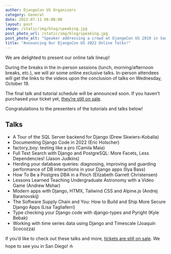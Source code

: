 ```yaml
---
author: DjangoCon US Organizers
category: General
date: 2022-07-11 06:00:00
layout: post
image: /static/img/blog/speaking.jpg
post_photo_url: /static/img/blog/speaking.jpg
post_photo_alt: "Speaker addressing a crowd at DjangoCon US 2019 in San Diego"
title: "Announcing Our DjangoCon US 2022 Online Talks!"
---
```


We are delighted to present our online talk lineup!

During the breaks in the in-person sessions (lunch, morning/afternoon breaks, etc.), we will air some online exclusive talks. In-person attendees will get the links to the videos upon the conclusion of talks on Wednesday, October 19.

The final talk and tutorial schedule will be announced soon. If you haven’t purchased your ticket yet, [they’re still on sale]({{site.ticket_link}}).

Congratulations to the presenters of the tutorials and talks below!

## Talks

- A Tour of the SQL Server backend for Django (Drew Skwiers-Koballa)
- Documenting Django Code in 2022 (Eric Holscher)
- factory_boy: testing like a pro (Camila Maia)
- Full Text Search with Django and PostgreSQL: More Facets, Less Dependencies! (Jason Judkins)
- Herding your database queries: diagnosing, improving and guarding performance of DB interactions in your Django apps (Ilya Bass)
- How To Be a Postgres DBA in a Pinch (Elizabeth Garrett Christensen)
- Lessons Learned Teaching Undergraduate Astronomy with a Video Game (Andrew Mshar)
- Modern apps with Django, HTMX, Tailwind CSS and Alpine.js (Andrej Baranovskij)
- The Software Supply Chain and You: How to Build and Ship More Secure Django Apps (Lisa Tagliaferri)
- Type checking your Django code with django-types and Pyright (Kyle Bebak)
- Working with time series data using Django and Timescale (Joaquín Scocozza)

If you’d like to check out these talks and more, [tickets are still on sale]({{site.ticket_link}}). We hope to see you in San Diego! ⛵
